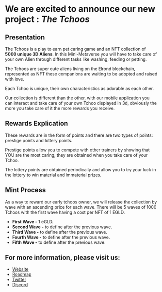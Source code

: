 # We are excited to announce our new project : _The Tchoos_

## Presentation
The Tchoos is a play to earn pet caring game and an NFT collection of **5000 unique 3D Aliens**. 
In this Mini-Metaverse you will have to take care of your own Alien through different tasks like washing, feeding or petting.

The Tchoos are super cute aliens living on the Elrond blockchain, represented as NFT these companions are waiting to be adopted and raised with love.

Each Tchoo is unique, their own characteristics as adorable as each other.

Our collection is different than the other, with our mobile application you can interact and take care of your own Tchoo displayed in 3d, obviously the more you take care of it the more rewards you receive.

## Rewards Explication
These rewards are in the form of points and there are two types of points: prestige points and lottery points.

Prestige points allow you to compete with other trainers by showing that YOU are the most caring, they are obtained when you take care of your Tchoo.

The lottery points are obtained periodically and allow you to try your luck in the lottery to win material and immaterial prizes.

## Mint Process
As a way to reward our early tchoos owner, we will release the collection by wave with an ascending price for each wave. There will be 5 waves of 1000 Tchoos with the first wave having a cost per NFT of 1 EGLD.
- **First Wave -** 1 eGLD.
- **Second Wave -** to define after the previous wave.
- **Third Wave -** to define after the previous wave.
- **Fourth Wave -** to define after the previous wave.
- **Fifth Wave -** to define after the previous wave.

## For more information, please visit us:

* [Website](https://tchoo.pet/)
* [Roadmap](https://tchoo.pet/roadmap)
* [Twitter](https://twitter.com/TheTchoos)
* [Discord](https://discord.gg/BW4a9Z6DEd)